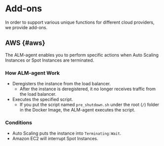# Add-ons

In order to support various unique functions for different cloud providers, we provide add-ons.

## AWS {#aws}

The ALM-agent enables you to perform specific actions when Auto Scaling Instances or Spot Instances are terminated.

### How ALM-agent Work

* Deregisters the instance from the load balancer.
  * After the instance is deregistered, it no longer receives traffic from the load balancer.
* Executes the specified script.
  * If you put the script named `pre_shutdown.sh` under the root \(`/`\) folder in the Docker Image, the ALM-agent executes the script.

### Conditions

* Auto Scaling puts the instance into `Terminating:Wait`.
* Amazon EC2 will interrupt Spot Instances.

